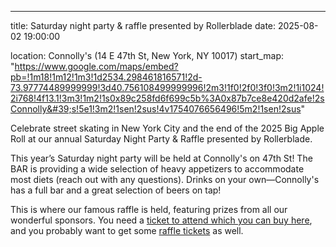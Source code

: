 ---
title: Saturday night party & raffle presented by Rollerblade
date: 2025-08-02 19:00:00

location: Connolly's (14 E 47th St, New York, NY 10017)
start_map: "https://www.google.com/maps/embed?pb=!1m18!1m12!1m3!1d2534.298461816571!2d-73.97774489999999!3d40.756108499999996!2m3!1f0!2f0!3f0!3m2!1i1024!2i768!4f13.1!3m3!1m2!1s0x89c258fd6f699c5b%3A0x87b7ce8e420d2afe!2sConnolly&#39;s!5e1!3m2!1sen!2sus!4v1754076656496!5m2!1sen!2sus"


Celebrate street skating in New York City and the end of the 2025 Big Apple Roll at our annual Saturday Night Party & Raffle presented by Rollerblade.

This year’s Saturday night party will be held at Connolly's on 47th St! The BAR is providing a wide selection of heavy appetizers to accommodate most diets (reach out with any questions). Drinks on your own—Connolly's has a full bar and a great selection of beers on tap!

This is where our famous raffle is held, featuring prizes from all our wonderful sponsors. You need a [ticket to attend which you can buy here](/shop/saturday-party-ticket/), and you probably want to get some [raffle tickets](/shop/raffle-ticket/) as well.
